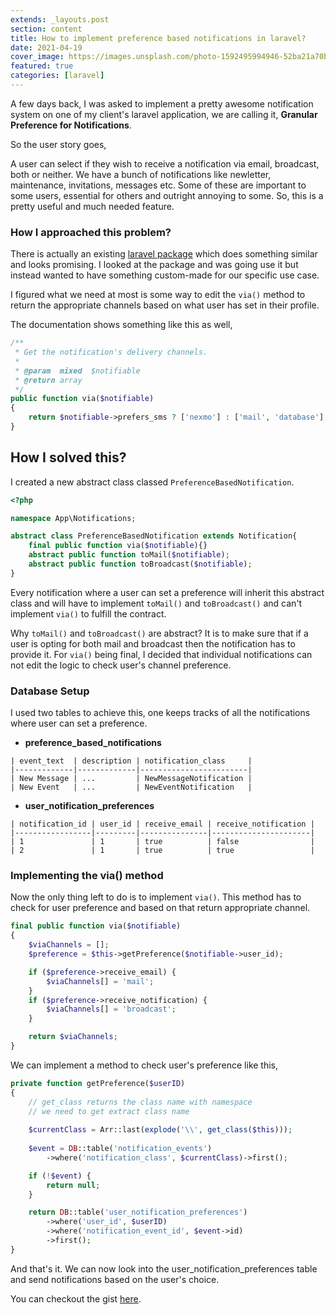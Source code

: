 ```yaml
---
extends: _layouts.post
section: content
title: How to implement preference based notifications in laravel?
date: 2021-04-19
cover_image: https://images.unsplash.com/photo-1592495994946-52ba21a70bdd?ixid=MnwxMjA3fDB8MHxwaG90by1wYWdlfHx8fGVufDB8fHx8&ixlib=rb-1.2.1&auto=format&fit=crop&w=2172&q=80
featured: true
categories: [laravel]
---
```


A few days back, I was asked to implement a pretty awesome notification system on one of my client's laravel application, we are calling it, **Granular Preference for Notifications**.

So the user story goes,

A user can select if they wish to receive a notification via email, broadcast, both or neither. We have a bunch of notifications like newletter, maintenance, invitations, messages etc. Some of these are important to some users, essential for others and outright annoying to some. So, this is a pretty useful and much needed feature.

### How I approached this problem?

There is actually an existing [laravel package](https://github.com/williamcruzme/laravel-notification-settings) which does something similar and looks promising. I looked at the package and was going use it but instead wanted to have something custom-made for our specific use case. 

I figured what we need at most is some way to edit the `via()` method to return the appropriate channels based on what user has set in their profile.

The documentation shows something like this as well,

```php
/**
 * Get the notification's delivery channels.
 *
 * @param  mixed  $notifiable
 * @return array
 */
public function via($notifiable)
{
    return $notifiable->prefers_sms ? ['nexmo'] : ['mail', 'database'];
}
```

## How I solved this?

I created a new abstract class classed `PreferenceBasedNotification`.

```php
<?php

namespace App\Notifications;

abstract class PreferenceBasedNotification extends Notification{
    final public function via($notifiable){}
    abstract public function toMail($notifiable);
    abstract public function toBroadcast($notifiable);
}
```

Every notification where a user can set a preference will inherit this abstract class and will have to implement `toMail()` and `toBroadcast()` and can't implement `via()` to fulfill the contract.

Why `toMail()` and `toBroadcast()` are abstract? It is to make sure that if a user is opting for both mail and broadcast then the notification has to provide it. For `via()` being final, I decided that individual notifications can not edit the logic to check user's channel preference. 

### Database Setup 

I used two tables to achieve this, one keeps tracks of all the notifications where user can set a preference.

- **preference_based_notifications**
```
| event_text  | description | notification_class     |
|-------------|-------------|------------------------|
| New Message | ...         | NewMessageNotification |
| New Event   | ...         | NewEventNotification   |

```

- **user_notification_preferences**
```
| notification_id | user_id | receive_email | receive_notification |
|-----------------|---------|---------------|----------------------|
| 1               | 1       | true          | false                |
| 2               | 1       | true          | true                 |
```

### Implementing the **via()** method

Now the only thing left to do is to implement `via()`. This method has to check for user preference and based on that return appropriate channel. 

```php
final public function via($notifiable)
{
    $viaChannels = [];
    $preference = $this->getPreference($notifiable->user_id);

    if ($preference->receive_email) {
        $viaChannels[] = 'mail';
    }
    if ($preference->receive_notification) {
        $viaChannels[] = 'broadcast';
    }

    return $viaChannels;
}
```

We can implement a method to check user's preference like this,

```php
private function getPreference($userID)
{
    // get_class returns the class name with namespace
    // we need to get extract class name
    
    $currentClass = Arr::last(explode('\\', get_class($this)));
    
    $event = DB::table('notification_events')
        ->where('notification_class', $currentClass)->first();

    if (!$event) {
        return null;
    }

    return DB::table('user_notification_preferences')
        ->where('user_id', $userID)
        ->where('notification_event_id', $event->id)
        ->first();
}
```

And that's it. We can now look into the user_notification_preferences table and send notifications based on the user's choice.

You can checkout the gist [here](https://gist.github.com/rishpandey/2689c481cc9e3209223cbf2e47d17449).